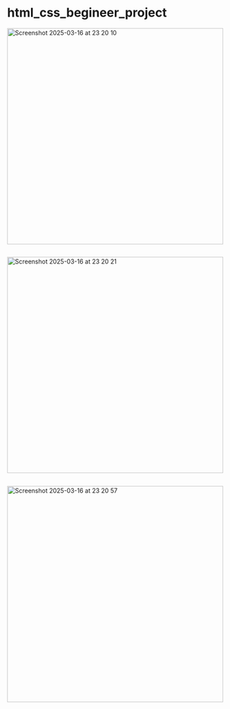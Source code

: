 # html_css_begineer_project

<img width="500" alt="Screenshot 2025-03-16 at 23 20 10" src="https://github.com/user-attachments/assets/3ea2673d-5f30-4041-b3ec-ae51069900ad" />

##
<img width="500" alt="Screenshot 2025-03-16 at 23 20 21" src="https://github.com/user-attachments/assets/ce442ead-3a18-4189-bc46-fd48f3b514a8" />

##
<img width="500" alt="Screenshot 2025-03-16 at 23 20 57" src="https://github.com/user-attachments/assets/9e119fc0-9dde-47f3-9409-b9f92e142414" />

